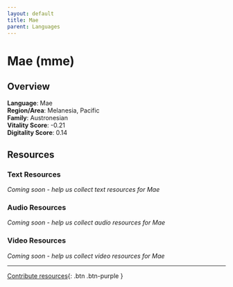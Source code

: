 ```yaml
---
layout: default
title: Mae
parent: Languages
---
```


# Mae (mme)

## Overview

**Language**: Mae  
**Region/Area**: Melanesia, Pacific  
**Family**: Austronesian  
**Vitality Score**: -0.21  
**Digitality Score**: 0.14  

## Resources

### Text Resources
*Coming soon - help us collect text resources for Mae*

### Audio Resources
*Coming soon - help us collect audio resources for Mae*

### Video Resources
*Coming soon - help us collect video resources for Mae*

---

[Contribute resources](https://fairtrain.github.io/){: .btn .btn-purple }
